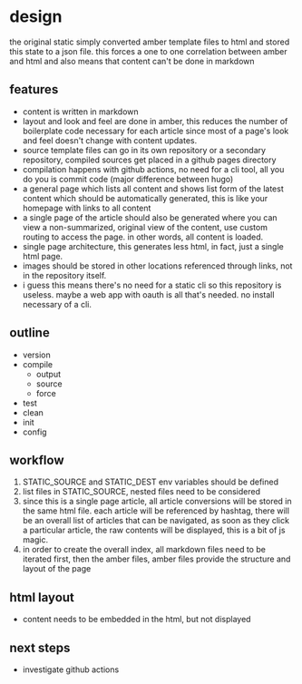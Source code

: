 # design

the original static simply converted amber template files to html and stored this state to a json file.  this forces a one to one correlation between amber and html and also means that content can't be done in markdown

## features

* content is written in markdown
* layout and look and feel are done in amber, this reduces the number of boilerplate code necessary for each article since most of a page's look and feel doesn't change with content updates.
* source template files can go in its own repository or a secondary repository, compiled sources get placed in a github pages directory
* compilation happens with github actions, no need for a cli tool, all you do you is commit code (major difference between hugo)
* a general page which lists all content and shows list form of the latest content which should be automatically generated, this is like your homepage with links to all content
* a single page of the article should also be generated where you can view a non-summarized, original view of the content, use custom routing to access the page.  in other words, all content is loaded.
* single page architecture, this generates less html, in fact, just a single html page.
* images should be stored in other locations referenced through links, not in the repository itself.
* i guess this means there's no need for a static cli so this repository is useless.  maybe a web app with oauth is all that's needed.  no install necessary of a cli.


## outline

* version
* compile
  * output
  * source
  * force
* test
* clean
* init
* config

## workflow

1. STATIC_SOURCE and STATIC_DEST env variables should be defined
1. list files in STATIC_SOURCE, nested files need to be considered
1. since this is a single page article, all article conversions will be stored in the same html file.  each article will be referenced by hashtag, there will be an overall list of articles that can be navigated, as soon as they click a particular article, the raw contents will be displayed, this is a bit of js magic.
1. in order to create the overall index, all markdown files need to be iterated first, then the amber files, amber files provide the structure and layout of the page

## html layout

* content needs to be embedded in the html, but not displayed

## next steps

* investigate github actions


